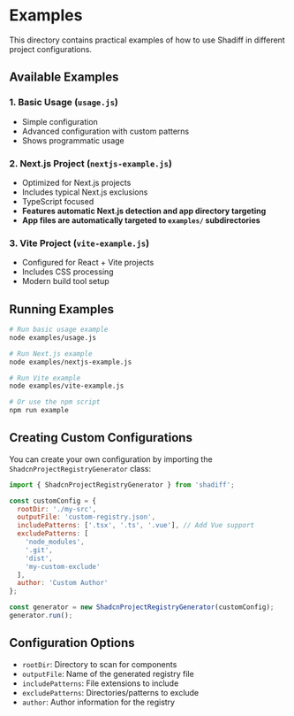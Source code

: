 # Examples

This directory contains practical examples of how to use Shadiff in different project configurations.

## Available Examples

### 1. Basic Usage (`usage.js`)

- Simple configuration
- Advanced configuration with custom patterns
- Shows programmatic usage

### 2. Next.js Project (`nextjs-example.js`)

- Optimized for Next.js projects
- Includes typical Next.js exclusions
- TypeScript focused
- **Features automatic Next.js detection and app directory targeting**
- **App files are automatically targeted to `examples/` subdirectories**

### 3. Vite Project (`vite-example.js`)

- Configured for React + Vite projects
- Includes CSS processing
- Modern build tool setup

## Running Examples

```bash
# Run basic usage example
node examples/usage.js

# Run Next.js example
node examples/nextjs-example.js

# Run Vite example
node examples/vite-example.js

# Or use the npm script
npm run example
```

## Creating Custom Configurations

You can create your own configuration by importing the `ShadcnProjectRegistryGenerator` class:

```javascript
import { ShadcnProjectRegistryGenerator } from 'shadiff';

const customConfig = {
  rootDir: './my-src',
  outputFile: 'custom-registry.json',
  includePatterns: ['.tsx', '.ts', '.vue'], // Add Vue support
  excludePatterns: [
    'node_modules',
    '.git',
    'dist',
    'my-custom-exclude'
  ],
  author: 'Custom Author'
};

const generator = new ShadcnProjectRegistryGenerator(customConfig);
generator.run();
```

## Configuration Options

- `rootDir`: Directory to scan for components
- `outputFile`: Name of the generated registry file
- `includePatterns`: File extensions to include
- `excludePatterns`: Directories/patterns to exclude
- `author`: Author information for the registry
